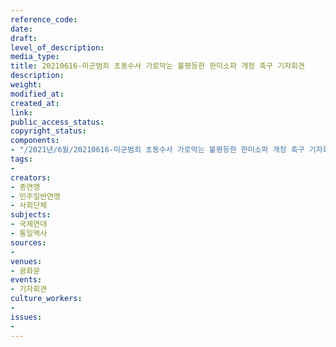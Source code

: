 ```yaml
---
reference_code: 
date: 
draft: 
level_of_description: 
media_type: 
title: 20210616-미군범죄 초동수사 가로막는 불평등한 한미소파 개정 촉구 기자회견
description: 
weight: 
modified_at: 
created_at: 
link: 
public_access_status: 
copyright_status: 
components:
- "/2021년/6월/20210616-미군범죄 초동수사 가로막는 불평등한 한미소파 개정 촉구 기자회견/_1D20483.jpg"
tags:
- 
creators:
- 총연맹
- 민주일반연맹
- 사회단체
subjects:
- 국제연대
- 통일역사
sources:
- 
venues:
- 광화문
events:
- 기자회견
culture_workers:
- 
issues:
- 
---
```

